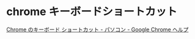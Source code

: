 # chrome キーボードショートカット
[Chrome のキーボード ショートカット - パソコン - Google Chrome ヘルプ](https://support.google.com/chrome/answer/157179?hl=ja&co=GENIE.Platform%3DDesktop)